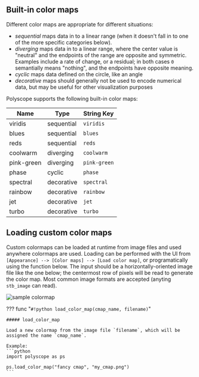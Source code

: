 ## Built-in color maps

Different color maps are appropriate for different situations:

- *sequential* maps data in to a linear range (when it doesn't fall in to one of the more specific categories below).
- *diverging* maps data in to a linear range, where the center value is "neutral" and the endpoints of the range are opposite and symmetric. Examples include a rate of change, or a residual; in both cases `0` semantially means "nothing", and the endpoints have opposite meaning.
- *cyclic* maps data defined on the circle, like an angle
- *decorative* maps should generally not be used to encode numerical data, but may be useful for other visualization purposes

<!--TODO render images of these-->

Polyscope supports the following built-in color maps:

| **Name** | **Type** | **String Key** | 
--- | --- | ---
viridis | sequential | `viridis`
blues | sequential | `blues`
reds | sequential | `reds`
coolwarm | diverging | `coolwarm`
pink-green | diverging | `pink-green`
phase | cyclic | `phase`
spectral | decorative | `spectral`
rainbow | decorative | `rainbow`
jet | decorative | `jet`
turbo | decorative | `turbo`


[^1]: Viridis is by Nathaniel J. Smith, Stefan van der Walt, and Eric Firing. [link](https://github.com/BIDS/colormap/blob/master/colormaps.py)

[^2]: Phase is from the `cmocean` package. [link](http://tos.org/oceanography/assets/docs/29-3_thyng.pdf)

[^3]: Turbo is by Anton Mikhailov and others at Google. [link](https://ai.googleblog.com/2019/08/turbo-improved-rainbow-colormap-for.html)

[^4]: The other color maps have unclear origins or are simple linear ramps, and are implemented in [matplotlib](https://matplotlib.org/).

## Loading custom color maps

Custom colormaps can be loaded at runtime from image files and used anywhere colormaps are used. Loading can be performed with the UI from `[Appearance] --> [Color maps] --> [Load color map]`, or programatically using the function below. The input should be a horizontally-oriented image file like the one below; the centermost row of pixels will be read to generate the color map. Most common image formats are accepted (anyting `stb_image` can read).

![sample colormap]([[url.prefix]]/media/sample_colormap.png)


??? func "`#!python load_color_map(cmap_name, filename)`"

    ##### load_color_map
    
    Load a new colormap from the image file `filename`, which will be assigned the name `cmap_name`.

    Example:
    ```python
    import polyscope as ps

    ps.load_color_map("fancy cmap", "my_cmap.png")
    ```
